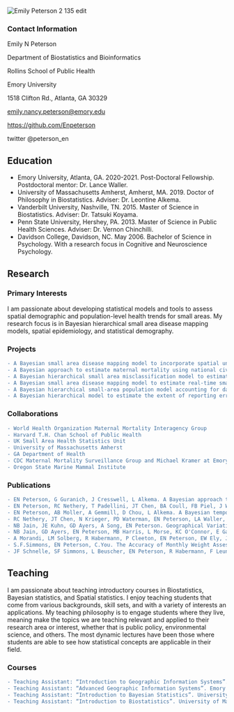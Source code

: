 
![Emily Peterson 2 135 edit](https://user-images.githubusercontent.com/22241996/142932625-36ddf5b9-1f96-423f-996c-f78e69f9b6b1.jpg)


### Contact Information

Emily N Peterson

Department of Biostatistics and Bioinformatics

Rollins School of Public Health

Emory University

1518 Clifton Rd., Atlanta, GA 30329

emily.nancy.peterson@emory.edu

https://github.com/Enpeterson

 twitter @peterson_en


## Education
- Emory University, Atlanta, GA. 2020-2021. Post-Doctoral Fellowship. Postdoctoral mentor: Dr. Lance Waller.
- University of Massachusetts Amherst, Amherst, MA. 2019. Doctor of Philosophy in Biostatistics. Adviser: Dr. Leontine Alkema.
- Vanderbilt University, Nashville, TN. 2015. Master of Science in Biostatistics. Adviser: Dr. Tatsuki Koyama.
- Penn State University, Hershey, PA. 2013. Master of Science in Public Health Sciences. Adviser: Dr. Vernon Chinchilli.
- Davidson College, Davidson, NC. May 2006. Bachelor of Science in Psychology. With a research focus in Cognitive and Neuroscience Psychology.



## Research

### Primary Interests
I am passionate about developing statistical models and tools to assess spatial demographic and population-level health trends for small areas. My research focus is in Bayesian hierarchical small area disease mapping models, spatial epidemiology, and statistical demography.



### Projects
```diff
- A Bayesian small area disease mapping model to incorporate spatial uncertainty associated with small area population counts.
- A Bayesian approach to estimate maternal mortality using national civil registration vital statistics data accounting for reporting errors. 
- A Bayesian hierarchical small area misclassification model to estimate extent of misclassification errors of maternal mortality by U.S. Pregnancy Mortality Surveillance Systems. 
- A Bayesian small area disease mapping model to estimate real-time small area estimates of crisis related deaths using innovative social mobility data
- A Bayesian hierarchical small-area population model accounting for data source specific methods from American Community Survey, Population Estimates Program, and Decennial Census data.
- A Bayesian hierarchical model to estimate the extent of reporting errors of maternal mortality by national vital registration systems
```

### Collaborations
```diff
- World Health Organization Maternal Mortality Interagency Group
- Harvard T.H. Chan School of Public Health
- UK Small Area Health Statistics Unit
- University of Massachusetts Amherst
- GA Department of Health
- CDC Maternal Mortality Surveillance Group and Michael Kramer at Emory University Epidemiology Department 
- Oregon State Marine Mammal Institute
```

### Publications
```diff
- EN Peterson, G Guranich, J Cresswell, L Alkema. A Bayesian approach to estimate maternal mortality using national civil registration vital statistics data accounting for misclassification errors. (In progress).
- EN Peterson, RC Nethery, T Padellini, JT Chen, BA Coull, FB Piel, J Wakefield, M Blangiardo, L Waller. A Bayesian hierarchical small-area population model accounting for data source specific methodologies from American Community Survey, Population Estimates Program, and Decennial Census data. Journal of Applied Statistics (submitted).
- EN Peterson, AB Moller, A Gemmill, D Chou, L Alkema. A Bayesian temporal hierarchical model to assess levels of misclassification error in national vital registration maternal mortality data. Statistics in Medicine (accepted).
- RC Nethery, JT Chen, N Krieger, PD Waterman, EN Peterson, LA Waller, BA Coull. Statistical implications of endogeneity induced by residential segregation in small-area modelling of health inequities. The American Statistician (accepted).
- NB Jain, JE Kuhn, GD Ayers, A Song, EN Peterson. Geographical Variation in Rates of Shoulder and Knee Arthroscopy in U.S. States and Relationship to Orthopedist Density in Surgeon Volume. JAMA. 2019. 11; 2(12).  doi: 10.1001/jamanetworkopen.2019.17315
- NB Jain, GD Ayers, EN Peterson, MB Harris, L Morse, KC O'Connor, E Garshick.  Traumatic spinal cord injury in the United States, 1993-2012. JAMA. 2015. 9;313(22). 2236-43.
- A Morandi, LM Solberg, R Habermann, P Cleeton, EN Peterson, EW Ely, J Schnelle. Documentation and Management of Words Associated with Delirium Among Elderly Patients in Postacute Care: A Pilot Investigation. JAMDA. 2009. 34-339.
- S.F.Simmons, EN Peterson, C.You. The Accuracy of Monthly Weight Assessments in Nursing Homes: Implications for the Identification of Weight Loss. Journal of Nutrition, Health and Aging. 2009. 13, 3, 284-288.
- JF Schnelle, SF Simmons, L Beuscher, EN Peterson, R Habermann, F Leung. Prevalence of Constipation Symptoms in Nursing Home Residents. Journal of Gerontology. 2009.
```

## Teaching
I am passionate about teaching introductory courses in Biostatistics, Bayesian statistics, and Spatial statistics. I enjoy teaching students that come from various backgrounds, skill sets, and with a variety of interests an applications. My teaching philosophy is to engage students where they live, meaning make the topics we are teaching relevant and applied to their research area or interest, whether that is public policy, environmental science, and others. The most dynamic lectures have been those where students are able to see how statistical concepts are applicable in their field. 

### Courses 
```diff
- Teaching Assistant: “Introduction to Geographic Information Systems”. Emory University. INFO 530. Fall 2021.
- Teaching Assistant: “Advanced Geographic Information Systems”. Emory University. INFO 532. Fall 2021.
- Teaching Assistant: “Introduction to Bayesian Statistics”. University of Massachusetts.  BIOS 697. Spring 2017.
- Teaching Assistant: “Introduction to Biostatistics”. University of Massachusetts. BIOSTATS 540. Spring 2016.
```



<!-- 
```markdown
Syntax highlighted code block

# Header 1
## Header 2
### Header 3

- Bulleted
- List

1. Numbered
2. List

**Bold** and _Italic_ and `Code` text

[Link](url) and ![Image](src)
```

For more details see [Basic writing and formatting syntax](https://docs.github.com/en/github/writing-on-github/getting-started-with-writing-and-formatting-on-github/basic-writing-and-formatting-syntax).

### Jekyll Themes

Your Pages site will use the layout and styles from the Jekyll theme you have selected in your [repository settings](https://github.com/Enpeterson/enpeterson.github.io/settings/pages). The name of this theme is saved in the Jekyll `_config.yml` configuration file.

### Support or Contact

Having trouble with Pages? Check out our [documentation](https://docs.github.com/categories/github-pages-basics/) or [contact support](https://support.github.com/contact) and we’ll help you sort it out.
 -->
